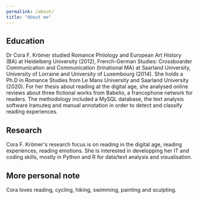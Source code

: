 ```yaml
---
permalink: /about/
title: "About me"
---
```

## Education

Dr Cora F. Krömer studied Romance Philology and European Art History (BA) at Heidelberg University (2012), French-German Studies: Crossboarder Communication and Communication (trinational MA) at Saarland University, University of Lorraine and University of Luxembourg (2014). She holds a Ph.D in Romance Studies from Le Mans University and Saarland University (2020). For her thesis about reading at the digital age, she analysed online reviews about three fictional works from Babelio, a francophone network for readers. The methodology included a MySQL database, the text analysis software Iramuteq and manual annotation in order to detect and classify reading experiences. 

## Research

Cora F. Krömer's research focus is on reading in the digital age, reading experiences, reading emotions. She is interested in developping her IT and coding skills, mostly in Python and R for data/text analysis and visualisation.

## More personal note

Cora loves reading, cycling, hiking, swimming, painting and sculpting.

<!-- Link to HAL, link to Orcid number, link to thesis, link to Zenodo, link to 3L.AM-->
